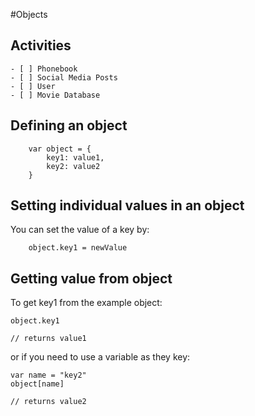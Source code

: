 #Objects

## Activities

    - [ ] Phonebook
    - [ ] Social Media Posts
    - [ ] User
    - [ ] Movie Database

## Defining an object

```
    var object = {
        key1: value1,
        key2: value2
    }
```

## Setting individual values in an object

You can set the value of a key by:

```
    object.key1 = newValue
```

## Getting value from object

To get key1 from the example object:

```
object.key1

// returns value1
```

or if you need to use a variable as they key:

```
var name = "key2"
object[name]

// returns value2
```
